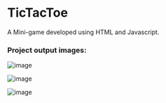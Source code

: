# TicTacToe
A Mini-game developed using HTML and Javascript.

### Project output images:
![image](https://github.com/sKeerthana4734/TicTacToe/assets/91558152/5ac024c1-e0cc-49a1-91d2-49fbbb406b2c) <br>

![image](https://github.com/sKeerthana4734/TicTacToe/assets/91558152/a90290a7-e42c-411f-a016-f70dc8861f98) <br>

![image](https://github.com/sKeerthana4734/TicTacToe/assets/91558152/5440cebc-0d48-41fb-bfb7-62979ad6bcc9)


